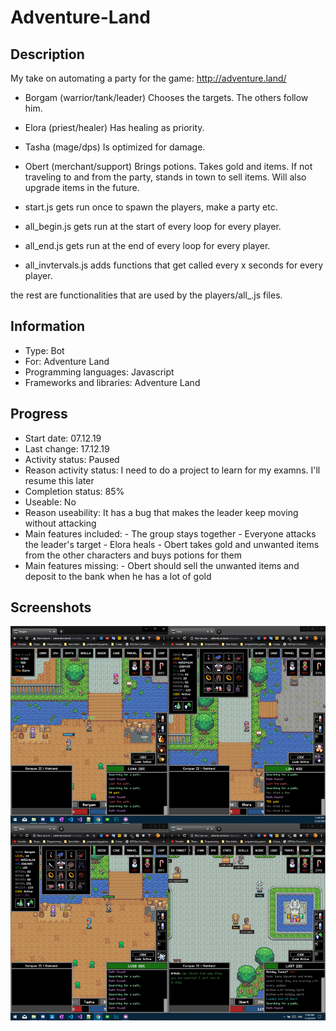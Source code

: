 # Adventure-Land
## Description
My take on automating a party for the game: http://adventure.land/

* Borgam (warrior/tank/leader)
Chooses the targets. The others follow him.
* Elora (priest/healer)
Has healing as priority.
* Tasha (mage/dps)
Is optimized for damage.
* Obert (merchant/support)
Brings potions. Takes gold and items. If not traveling to and from the party, stands in town to sell items.
Will also upgrade items in the future.

* start.js gets run once to spawn the players, make a party etc.

* all_begin.js gets run at the start of every loop for every player.
* all_end.js gets run at the end of every loop for every player.
* all_invtervals.js adds functions that get called every x seconds for every player.

the rest are functionalities that are used by the players/all_.js files.


## Information
- Type: Bot
- For: Adventure Land
- Programming languages: Javascript
- Frameworks and libraries: Adventure Land


## Progress
- Start date: 07.12.19
- Last change: 17.12.19
- Activity status: Paused
- Reason activity status: I need to do a project to learn for my examns. I'll resume this later
- Completion status: 85%
- Useable: No
- Reason useability: It has a bug that makes the leader keep moving without attacking
- Main features included: 
         - The group stays together
         - Everyone attacks the leader's target
         - Elora heals
         - Obert takes gold and unwanted items from the other characters and buys potions for them
- Main features missing: 
         - Obert should sell the unwanted items and deposit to the bank when he has a lot of gold

## Screenshots
![Game](/Screenshots/Game.png)
